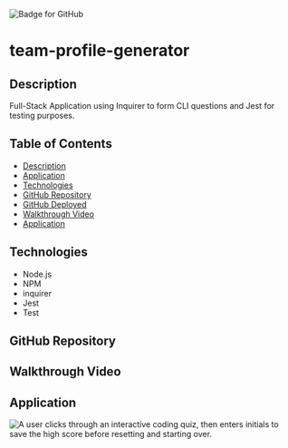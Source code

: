 ![Badge for GitHub](https://img.shields.io/github/languages/top/mhdavie/team-profile-generator?style=flat&logo=appveyor) 


# team-profile-generator


## Description 

Full-Stack Application using Inquirer to form CLI questions and Jest for testing purposes.

## Table of Contents
* [Description](#description)
* [Application](#application)
* [Technologies](#technologies)
* [GitHub Repository](#Github)
* [GitHub Deployed](#GithubDeployed)
* [Walkthrough Video](#Walkthrough)
* [Application](#gif)



## Technologies 

* Node.js
* NPM
* inquirer
* Jest
* Test


## GitHub Repository


## Walkthrough Video


## Application 

![A user clicks through an interactive coding quiz, then enters initials to save the high score before resetting and starting over.](assets/walkthroughvideo.gif)